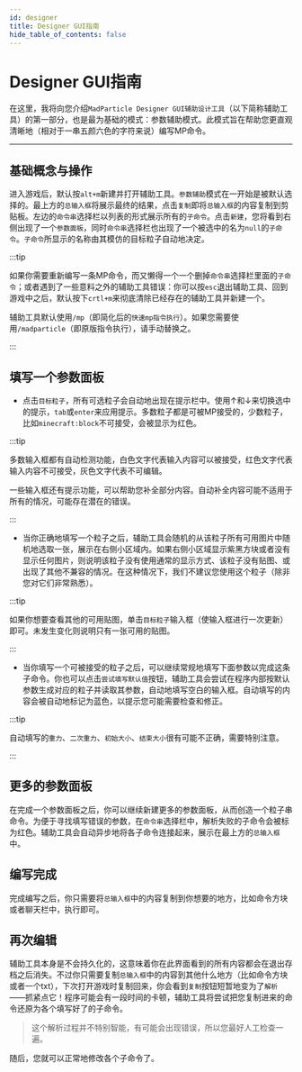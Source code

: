```yaml
---
id: designer
title: Designer GUI指南
hide_table_of_contents: false
---
```


# Designer GUI指南

在这里，我将向您介绍`MadParticle Designer GUI辅助设计工具`（以下简称辅助工具）的第一部分，也是最为基础的模式：参数辅助模式。此模式旨在帮助您更直观清晰地（相对于一串五颜六色的字符来说）编写MP命令。

---

## 基础概念与操作

进入游戏后，默认按`alt+m`新建并打开辅助工具。`参数辅助`模式在一开始是被默认选择的。最上方的`总输入框`将展示最终的结果，点击`复制`即将`总输入框`的内容复制到剪贴板。左边的`命令串`选择栏以列表的形式展示所有的`子命令`。点击`新建`，您将看到右侧出现了一个`参数面板`，同时`命令串`选择栏也出现了一个被选中的名为`null`的`子命令`。`子命令`所显示的名称由其模仿的目标粒子自动地决定。

:::tip

如果你需要重新编写一条MP命令，而又懒得一个一个删掉`命令串`选择栏里面的`子命令`；或者遇到了一些意料之外的辅助工具错误：你可以按`esc`退出辅助工具、回到游戏中之后，默认按下`crtl+m`来彻底清除已经存在的辅助工具并新建一个。

辅助工具默认使用`/mp`（即简化后的`快速mp指令执行`）。如果您需要使用`/madparticle`（即原版指令执行），请手动替换之。

:::



## 填写一个参数面板

- 点击`目标粒子`，所有可选粒子会自动地出现在提示栏中。使用↑和↓来切换选中的提示，`tab`或`enter`来应用提示。多数粒子都是可被MP接受的，少数粒子，比如`minecraft:block`不可接受，会被显示为红色。

:::tip

多数输入框都有自动检测功能，白色文字代表输入内容可以被接受，红色文字代表输入内容不可接受，灰色文字代表不可编辑。

一些输入框还有提示功能，可以帮助您补全部分内容。自动补全内容可能不适用于所有的情况，可能存在潜在的错误。

:::

- 当你正确地填写一个粒子之后，辅助工具会随机的从该粒子所有可用图片中随机地选取一张，展示在右侧小区域内。如果右侧小区域显示紫黑方块或者没有显示任何图片，则说明该粒子没有使用通常的显示方式、该粒子没有贴图、或出现了其他不兼容的情况。在这种情况下，我们不建议您使用这个粒子（除非您对它们非常熟悉）。

:::tip

如果你想要查看其他的可用贴图，单击`目标粒子`输入框（使输入框进行一次更新）即可。未发生变化则说明只有一张可用的贴图。

:::

- 当你填写一个可被接受的粒子之后，可以继续常规地填写下面参数以完成这条子命令。你也可以点击`尝试填写默认值`按钮，辅助工具会尝试在程序内部按默认参数生成对应的粒子并读取其参数，自动地填写空白的输入框。自动填写的内容会被自动地标记为蓝色，以提示您可能需要检查和修正。

:::tip

自动填写的`重力`、`二次重力`、`初始大小`、`结束大小`很有可能不正确，需要特别注意。

:::

## 更多的参数面板

在完成一个参数面板之后，你可以继续新建更多的参数面板，从而创造一个粒子串命令。为便于寻找填写错误的参数，在`命令串`选择栏中，解析失败的子命令会被标为红色。辅助工具会自动异步地将各子命令连接起来，展示在最上方的`总输入框`中。

## 编写完成

完成编写之后，你只需要将`总输入框`中的内容复制到你想要的地方，比如命令方块或者聊天栏中，执行即可。

## 再次编辑

辅助工具本身是不会持久化的，这意味着你在此界面看到的所有内容都会在退出存档之后消失。不过你只需要复制`总输入框`中的内容到其他什么地方（比如命令方块或者一个txt），下次打开游戏时复制回来，你会看到`复制`按钮短暂地变为了`解析`——抓紧点它！程序可能会有一段时间的卡顿，辅助工具将尝试把您复制进来的命令还原为各个填写好了的子命令。

> 这个解析过程并不特别智能，有可能会出现错误，所以您最好人工检查一遍。

随后，您就可以正常地修改各个子命令了。
